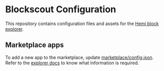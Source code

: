 # Blockscout Configuration

This repository contains configuration files and assets for the [Hemi block explorer](https://explorer.hemi.xyz).

## Marketplace apps

To add a new app to the marketplace, update [marketplace/config.json](./marketplace/config.json). Refer to the [explorer docs](https://github.com/hemilabs/blockscout-frontend/blob/main/docs/ENVS.md#marketplace-app-configuration-properties) to know what information is required.
